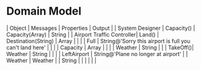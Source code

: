 # Domain Model
| Object | Messages | Properties | Output |
| System Designer | Capacity() | Capacity(Array) | String |
| Airport Traffic Controller| Land() | Destination(String) | Array |
| | | Full | String@'Sorry this airport is full you can't land here' |
| | | Capacity | Array |
| | | Weather | String |
| | TakeOff()| Weather | String |
| | | LeftAirport | String@'Plane no longer at airport' |
| Weather | Weather | | String |
| | | | |